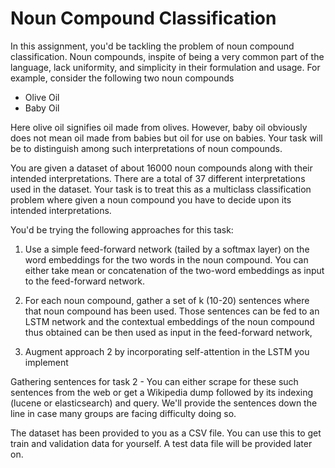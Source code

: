 # Noun Compound Classification

In this assignment, you'd be tackling the problem of noun compound classification. Noun compounds, inspite of being a very common part of the language, lack uniformity, and simplicity in their formulation and usage. For example, consider the following two noun compounds

- Olive Oil
- Baby Oil

Here olive oil signifies oil made from olives. However, baby oil obviously does not mean oil made from babies but oil for use on babies. Your task will be to distinguish among such interpretations of noun compounds.

You are given a dataset of about 16000 noun compounds along with their intended interpretations. There are a total of 37 different interpretations used in the dataset. Your task is to treat this as a multiclass classification problem where given a noun compound you have to decide upon its intended interpretations.

You'd be trying the following approaches for this task: 

1. Use a simple feed-forward network (tailed by a softmax layer) on the word embeddings for the two words in the noun compound. You can either take mean or concatenation of the two-word embeddings as input to the feed-forward network.

2. For each noun compound, gather a set of k (10-20) sentences where that noun compound has been used. Those sentences can be fed to an LSTM network and the contextual embeddings of the noun compound thus obtained can be then used as input in the feed-forward network,

3. Augment approach 2 by incorporating self-attention in the LSTM you implement


Gathering sentences for task 2 - You can either scrape for these such sentences from the web or get a Wikipedia dump followed by its indexing (lucene or elasticsearch) and query. We'll provide the sentences down the line in case many groups are facing difficulty doing so.


The dataset has been provided to you as a CSV file. You can use this to get train and validation data for yourself. A test data file will be provided later on.